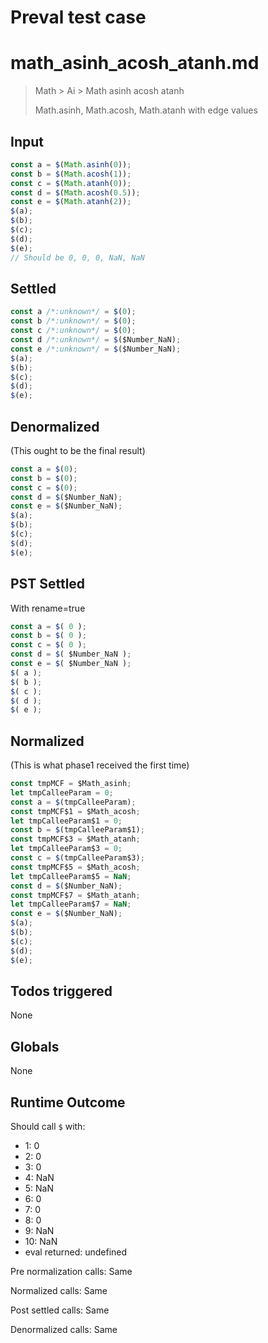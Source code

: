 # Preval test case

# math_asinh_acosh_atanh.md

> Math > Ai > Math asinh acosh atanh
>
> Math.asinh, Math.acosh, Math.atanh with edge values

## Input

`````js filename=intro
const a = $(Math.asinh(0));
const b = $(Math.acosh(1));
const c = $(Math.atanh(0));
const d = $(Math.acosh(0.5));
const e = $(Math.atanh(2));
$(a);
$(b);
$(c);
$(d);
$(e);
// Should be 0, 0, 0, NaN, NaN
`````


## Settled


`````js filename=intro
const a /*:unknown*/ = $(0);
const b /*:unknown*/ = $(0);
const c /*:unknown*/ = $(0);
const d /*:unknown*/ = $($Number_NaN);
const e /*:unknown*/ = $($Number_NaN);
$(a);
$(b);
$(c);
$(d);
$(e);
`````


## Denormalized
(This ought to be the final result)

`````js filename=intro
const a = $(0);
const b = $(0);
const c = $(0);
const d = $($Number_NaN);
const e = $($Number_NaN);
$(a);
$(b);
$(c);
$(d);
$(e);
`````


## PST Settled
With rename=true

`````js filename=intro
const a = $( 0 );
const b = $( 0 );
const c = $( 0 );
const d = $( $Number_NaN );
const e = $( $Number_NaN );
$( a );
$( b );
$( c );
$( d );
$( e );
`````


## Normalized
(This is what phase1 received the first time)

`````js filename=intro
const tmpMCF = $Math_asinh;
let tmpCalleeParam = 0;
const a = $(tmpCalleeParam);
const tmpMCF$1 = $Math_acosh;
let tmpCalleeParam$1 = 0;
const b = $(tmpCalleeParam$1);
const tmpMCF$3 = $Math_atanh;
let tmpCalleeParam$3 = 0;
const c = $(tmpCalleeParam$3);
const tmpMCF$5 = $Math_acosh;
let tmpCalleeParam$5 = NaN;
const d = $($Number_NaN);
const tmpMCF$7 = $Math_atanh;
let tmpCalleeParam$7 = NaN;
const e = $($Number_NaN);
$(a);
$(b);
$(c);
$(d);
$(e);
`````


## Todos triggered


None


## Globals


None


## Runtime Outcome


Should call `$` with:
 - 1: 0
 - 2: 0
 - 3: 0
 - 4: NaN
 - 5: NaN
 - 6: 0
 - 7: 0
 - 8: 0
 - 9: NaN
 - 10: NaN
 - eval returned: undefined

Pre normalization calls: Same

Normalized calls: Same

Post settled calls: Same

Denormalized calls: Same

